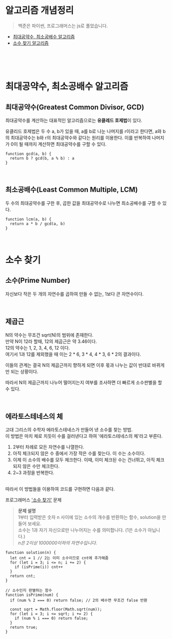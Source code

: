 # 알고리즘 개념정리
> 백준은 파이썬, 프로그래머스는 js로 풀었습니다.
- [최대공약수, 최소공배수 알고리즘](#최대공약수-최소공배수-알고리즘 "최대공약수, 최소공배수 알고리즘")
- [소수 찾기 알고리즘](#소수-찾기 "소수 찾기 알고리즘")


<br>
<br>
<br>


# 최대공약수, 최소공배수 알고리즘
## 최대공약수(Greatest Common Divisor, GCD)

최대공약수를 계산하는 대표적인 알고리즘으로는 **유클레드 호제법**이 있다.

유클리드 호제법은 두 수 a, b가 있을 때, a를 b로 나눈 나머지를 r이라고 한다면, a와 b의 최대공약수는 b와 r의 최대공약수와 같다는 원리를 이용한다. 이를 반복하여 나머지가 0이 될 때까지 계산하면 최대공약수를 구할 수 있다.

```
function gcd(a, b) {
  return b ? gcd(b, a % b) : a
}
```

<br>

## 최소공배수(Least Common Multiple, LCM)

두 수의 최대공약수를 구한 후, 곱한 값을 최대공약수로 나누면 최소공배수를 구할 수 있다.

```
function lcm(a, b) {
  return a * b / gcd(a, b)
}
```
<br>

# 소수 찾기
## 소수(Prime Number)
자신보다 작은 두 개의 자연수를 곱하여 만들 수 없는, 1보다 큰 자연수이다.

<br>

## 제곱근
N의 약수는 무조건 sqrt(N)의 범위에 존재한다. <br>
만약 N이 12라 할때, 12의 제곱근은 약 3.46이다. <br>
12의 약수는 1, 2, 3, 4, 6, 12 이다. <br>
여기서 1과 12를 제외했을 때 이는 2 * 6, 3 * 4, 4 * 3, 6 * 2의 결과이다.

이들의 관계는 결국 N의 제곱근까지 향하게 되면 이후 몫과 나누는 값이 반대로 바뀌게만 되는 상황이다.

따라서 N의 제곱근까지 나누어 떨어지는지 여부를 조사하면 더 빠르게 소수판별을 할 수 있다. 

<br>

## 에라토스테네스의 체
고대 그리스의 수학자 에라토스테네스가 만들어 낸 소수를 찾는 방법.<br> 이 방법은 마치 체로 치듯이 수를 걸러낸다고 하여 '에라토스테네스의 체'라고 부른다.

1. 2부터 차례로 모든 자연수를 나열한다.
2. 아직 체크되지 않은 수 중에서 가장 작은 수를 찾는다. 이 수는 소수이다.
3. 이제 이 소수의 배수를 모두 체크한다. 이때, 이미 체크된 수는 건너뛰고, 아직 체크되지 않은 수만 체크한다.
4. 2~3 과정을 반복한다.

<br>
따라서 이 방법들을 이용하여 코드를 구현하면 다음과 같다.

<br>

프로그래머스 ['소수 찾기'](https://school.programmers.co.kr/learn/courses/30/lessons/12921) 문제

> **문제 설명**
<br>1부터 입력받은 숫자 n 사이에 있는 소수의 개수를 반환하는 함수, solution을 만들어 보세요.
<br>소수는 1과 자기 자신으로만 나누어지는 수를 의미합니다.
(1은 소수가 아닙니다.)
<br> *n은 2이상 1000000이하의 자연수입니다.*


```
function solution(n) {
  let cnt = 1 // 2는 이미 소수이므로 cnt에 추가해줌
  for (let i = 3; i <= n; i += 2) {
    if (isPrime(i)) cnt++
  }
  return cnt;
}

// 소수인지 판별하는 함수
function isPrime(num) {
  if (num % 2 === 0) return false; // 2의 배수면 무조건 false 반환

  const sqrt = Math.floor(Math.sqrt(num));
  for (let i = 3; i <= sqrt; i += 2) {
    if (num % i === 0) return false;
  }
  return true;
}
```

